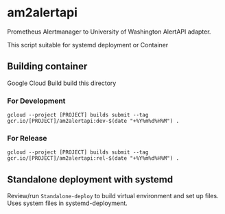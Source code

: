 # am2alertapi

Prometheus Alertmanager to University of Washington AlertAPI adapter.

This script suitable for systemd deployment or Container


## Building container
Google Cloud Build build this directory

### For Development
```gcloud --project [PROJECT] builds submit --tag gcr.io/[PROJECT]/am2alertapi:dev-$(date "+%Y%m%d%H%M") .```

### For Release
```gcloud --project [PROJECT] builds submit --tag gcr.io/[PROJECT]/am2alertapi:rel-$(date "+%Y%m%d%H%M") .```

## Standalone deployment with systemd
Review/run `Standalone-deploy` to build virtual environment and set up files. Uses system files in systemd-deployment.
